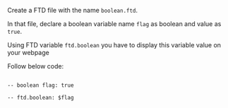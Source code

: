 Create a FTD file with the name `boolean.ftd`.

In that file, declare a boolean variable name `flag` as boolean and value as `true`.

Using FTD variable `ftd.boolean` you have to display this variable value on your webpage

Follow below code:

```

-- boolean flag: true

-- ftd.boolean: $flag

```
